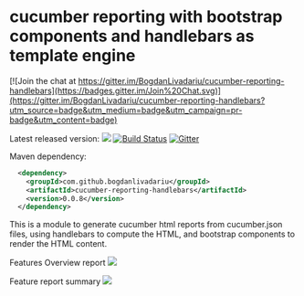 # cucumber reporting with bootstrap components and handlebars as template engine 

[![Join the chat at https://gitter.im/BogdanLivadariu/cucumber-reporting-handlebars](https://badges.gitter.im/Join%20Chat.svg)](https://gitter.im/BogdanLivadariu/cucumber-reporting-handlebars?utm_source=badge&utm_medium=badge&utm_campaign=pr-badge&utm_content=badge)

Latest released version: <a href='https://bintray.com/bogdanlivadariu/maven/cucumber-reporting-handlebars/_latestVersion'><img src='https://api.bintray.com/packages/bogdanlivadariu/maven/cucumber-reporting-handlebars/images/download.svg'></a> 
[![Build Status](https://travis-ci.org/BogdanLivadariu/cucumber-reporting-handlebars.svg?branch=master)](https://travis-ci.org/BogdanLivadariu/cucumber-reporting-handlebars)
[![Gitter](https://badges.gitter.im/Join%20Chat.svg)](https://gitter.im/BogdanLivadariu/cucumber-reporting-handlebars?utm_source=badge&utm_medium=badge&utm_campaign=pr-badge)

Maven dependency:
```xml
  <dependency>
    <groupId>com.github.bogdanlivadariu</groupId>
    <artifactId>cucumber-reporting-handlebars</artifactId>
    <version>0.0.8</version>
  </dependency>
```

This is a module to generate cucumber html reports from cucumber.json files,
using handlebars to compute the HTML, and bootstrap components to render the HTML content.

Features Overview report
<img src='http://s23.postimg.org/h6w0nlpmj/features_Overview.png'>

Feature report summary
<img src='http://s4.postimg.org/exbmoitkt/scenario_Summary.png'>
